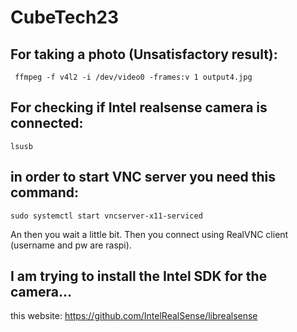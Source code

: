 # CubeTech23

## For taking a photo (Unsatisfactory result):
<code> ffmpeg -f v4l2 -i /dev/video0 -frames:v 1 output4.jpg </code>

## For checking if Intel realsense camera is connected:

<code>lsusb</code>

## in order to start VNC server you need this command:

<code>sudo systemctl start vncserver-x11-serviced</code>

An then you wait a little bit. Then you connect using RealVNC client (username and pw are raspi).

## I am trying to install the Intel SDK for the camera...

this website: <a href="https://github.com/IntelRealSense/librealsense">https://github.com/IntelRealSense/librealsense</a>
